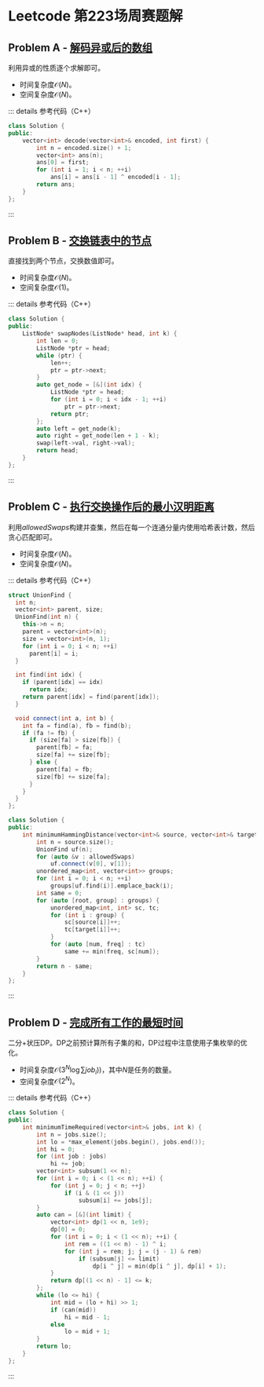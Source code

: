 # Leetcode 第223场周赛题解

## Problem A - [解码异或后的数组](https://leetcode-cn.com/problems/decode-xored-array/)

利用异或的性质逐个求解即可。

- 时间复杂度$\mathcal{O}(N)$。
- 空间复杂度$\mathcal{O}(N)$。

::: details 参考代码（C++）

```cpp
class Solution {
public:
    vector<int> decode(vector<int>& encoded, int first) {
        int n = encoded.size() + 1;
        vector<int> ans(n);
        ans[0] = first;
        for (int i = 1; i < n; ++i)
            ans[i] = ans[i - 1] ^ encoded[i - 1];
        return ans;
    }
};
```

:::

## Problem B - [交换链表中的节点](https://leetcode-cn.com/problems/swapping-nodes-in-a-linked-list/)

直接找到两个节点，交换数值即可。

- 时间复杂度$\mathcal{O}(N)$。
- 空间复杂度$\mathcal{O}(1)$。

::: details 参考代码（C++）

```cpp
class Solution {
public:
    ListNode* swapNodes(ListNode* head, int k) {
        int len = 0;
        ListNode *ptr = head;
        while (ptr) {
            len++;
            ptr = ptr->next;
        }
        auto get_node = [&](int idx) {
            ListNode *ptr = head;
            for (int i = 0; i < idx - 1; ++i)
                ptr = ptr->next;
            return ptr;
        };
        auto left = get_node(k);
        auto right = get_node(len + 1 - k);
        swap(left->val, right->val);
        return head;
    }
};
```

:::

## Problem C - [执行交换操作后的最小汉明距离](https://leetcode-cn.com/problems/minimize-hamming-distance-after-swap-operations/)

利用$allowedSwaps$构建并查集，然后在每一个连通分量内使用哈希表计数，然后贪心匹配即可。

- 时间复杂度$\mathcal{O}(N)$。
- 空间复杂度$\mathcal{O}(N)$。

::: details 参考代码（C++）

```cpp
struct UnionFind {
  int n;
  vector<int> parent, size;
  UnionFind(int n) {
    this->n = n;
    parent = vector<int>(n);
    size = vector<int>(n, 1);
    for (int i = 0; i < n; ++i)
      parent[i] = i;
  }

  int find(int idx) {
    if (parent[idx] == idx)
      return idx;
    return parent[idx] = find(parent[idx]);
  }

  void connect(int a, int b) {
    int fa = find(a), fb = find(b);
    if (fa != fb) {
      if (size[fa] > size[fb]) {
        parent[fb] = fa;
        size[fa] += size[fb];
      } else {
        parent[fa] = fb;
        size[fb] += size[fa];
      }
    }
  }
};

class Solution {
public:
    int minimumHammingDistance(vector<int>& source, vector<int>& target, vector<vector<int>>& allowedSwaps) {
        int n = source.size();
        UnionFind uf(n);
        for (auto &v : allowedSwaps)
            uf.connect(v[0], v[1]);
        unordered_map<int, vector<int>> groups;
        for (int i = 0; i < n; ++i)
            groups[uf.find(i)].emplace_back(i);
        int same = 0;
        for (auto [root, group] : groups) {
            unordered_map<int, int> sc, tc;
            for (int i : group) {
                sc[source[i]]++;
                tc[target[i]]++;
            }
            for (auto [num, freq] : tc)
                same += min(freq, sc[num]);
        }
        return n - same;
    }
};
```

:::

## Problem D - [完成所有工作的最短时间](https://leetcode-cn.com/problems/find-minimum-time-to-finish-all-jobs/)

二分+状压DP。DP之前预计算所有子集的和，DP过程中注意使用子集枚举的优化。

- 时间复杂度$\mathcal{O}(3^N\log\sum job_i))$，其中$N$是任务的数量。
- 空间复杂度$\mathcal{O}(2^N)$。

::: details 参考代码（C++）

```cpp
class Solution {
public:
    int minimumTimeRequired(vector<int>& jobs, int k) {
        int n = jobs.size();
        int lo = *max_element(jobs.begin(), jobs.end());
        int hi = 0;
        for (int job : jobs)
            hi += job;
        vector<int> subsum(1 << n);
        for (int i = 0; i < (1 << n); ++i) {
            for (int j = 0; j < n; ++j)
                if (i & (1 << j))
                    subsum[i] += jobs[j];
        }
        auto can = [&](int limit) {
            vector<int> dp(1 << n, 1e9);
            dp[0] = 0;
            for (int i = 0; i < (1 << n); ++i) {
                int rem = ((1 << n) - 1) ^ i;
                for (int j = rem; j; j = (j - 1) & rem)
                    if (subsum[j] <= limit)
                        dp[i ^ j] = min(dp[i ^ j], dp[i] + 1);
            }
            return dp[(1 << n) - 1] <= k;
        };
        while (lo <= hi) {
            int mid = (lo + hi) >> 1;
            if (can(mid))
                hi = mid - 1;
            else
                lo = mid + 1;
        }
        return lo;
    }
};
```

:::

<Utterances />
